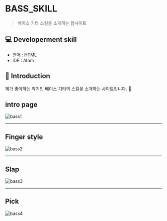 BASS_SKILL
=============
> 베이스 기타 스킬을 소개하는 웹사이트

:computer: Developerment skill
------------
- 언어 : HTML
- IDE : Atom

📝 Introduction
------------

제가 좋아하는 악기인 베이스 기타의 스킬을 소개하는 사이트입니다. :guitar:

## intro page
![bass1](https://user-images.githubusercontent.com/44610250/69210107-0cc17f00-0b9d-11ea-841c-830b30adf8a9.PNG)

<hr/>

## Finger style
![bass2](https://user-images.githubusercontent.com/44610250/69210116-14812380-0b9d-11ea-8539-cf454684854b.PNG)

<hr/>

## Slap
![bass3](https://user-images.githubusercontent.com/44610250/69210136-219e1280-0b9d-11ea-908a-7305abefdb5e.PNG)

<hr/>

## Pick
![bass4](https://user-images.githubusercontent.com/44610250/69210146-295db700-0b9d-11ea-99df-315305e8df32.PNG)
